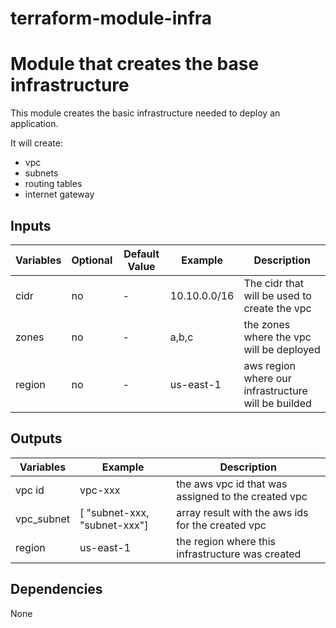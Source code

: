terraform-module-infra
====

# Module that creates the base infrastructure

This module creates the basic infrastructure needed to deploy an application.


It will create:
- vpc
- subnets
- routing tables
- internet gateway


## Inputs
Variables |  Optional | Default Value | Example | Description
---|---|---|---|---|
cidr | no | - | 10.10.0.0/16 | The cidr that will be used to create the vpc
zones | no | - | a,b,c | the zones where the vpc will be deployed
region | no | - | us-east-1 | aws region where our infrastructure will be builded


## Outputs
Variables | Example | Description
---|---|---|
vpc id | vpc-xxx | the aws vpc id that was assigned to the created vpc
vpc_subnet | [ "subnet-xxx, "subnet-xxx"] | array result with the aws ids for the created vpc
region | us-east-1 | the region where this infrastructure was created

## Dependencies

None
